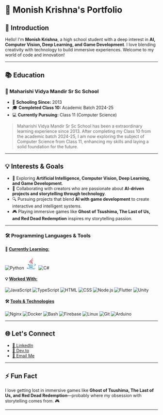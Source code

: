 # 💼 Monish Krishna's Portfolio

## 🌟 Introduction
Hello! I'm **Monish Krishna**, a high school student with a deep interest in **AI, Computer Vision, Deep Learning, and Game Development**. I love blending creativity with technology to build immersive experiences. Welcome to my world of code and innovation!

---

## 📚 Education

### 🏫 Maharishi Vidya Mandir Sr Sc School  
- 📍 **Schooling Since:** 2013  
- 🎓 **Completed Class 10:** Academic Batch 2024-25  
- 💻 **Currently Pursuing:** Class 11 (Computer Science)  

> Maharishi Vidya Mandir Sr Sc School has been a extraordinary learning experience since 2013. After completing my Class 10 from the academic batch 2024-25, I am now exploring the subject of Computer Science from Class 11, enhancing my skills and laying a solid foundation for the future.  

---

## 💡 Interests & Goals

- 🧠 Exploring **Artificial Intelligence, Computer Vision, Deep Learning, and Game Development**.
- 🌌 Collaborating with creators who are passionate about **AI-driven projects and storytelling through technology**.
- 🔍 Pursuing projects that blend **AI with game development** to create interactive and intelligent systems.
- 🎮 Playing immersive games like **Ghost of Tsushima, The Last of Us, and Red Dead Redemption** inspires my storytelling passion.

---
<!--
## 📈 Projects

### 🎮 Game Development Projects
- **[Unity Game Project 1](#)** - AI-based character interaction game.
- **[Unity Game Project 2](#)** - Procedural world generation experiment.

### 🤖 AI & Machine Learning Projects
- **[AI Project 1](#)** - Computer Vision application using Python.
- **[AI Project 2](#)** - Deep Learning model for image recognition.

> Check out my [GitHub Repositories](https://github.com/MonishKrishna2009) for more!

--- 
-->
### 🛠️ Programming Languages & Tools

#### 🌱 <ins>Currently Learning:</ins>
<div align="left">
  <img src="https://cdn.jsdelivr.net/gh/devicons/devicon/icons/python/python-original.svg" height="40" alt="Python"/> 
  <img src="https://raw.githubusercontent.com/devicons/devicon/6910f0503efdd315c8f9b858234310c06e04d9c0/icons/java/java-original.svg" height="40" alt="Java"/>
  <img src="https://cdn.jsdelivr.net/gh/devicons/devicon/icons/csharp/csharp-original.svg" height="40" alt="C#"/>
</div>

#### 💡 <ins>Worked With:</ins>
<div align="left">
  <!-- Languages & Frameworks -->
  <img src="https://cdn.jsdelivr.net/gh/devicons/devicon/icons/javascript/javascript-original.svg" height="40" alt="JavaScript"/>
  <img src="https://cdn.jsdelivr.net/gh/devicons/devicon/icons/typescript/typescript-original.svg" height="40" alt="TypeScript"/>
  <img src="https://cdn.jsdelivr.net/gh/devicons/devicon/icons/html5/html5-original.svg" height="40" alt="HTML"/>
  <img src="https://cdn.jsdelivr.net/gh/devicons/devicon/icons/css3/css3-original.svg" height="40" alt="CSS"/>
  <img src="https://cdn.jsdelivr.net/gh/devicons/devicon/icons/nodejs/nodejs-original.svg" height="40" alt="Node.js"/>
  <img src="https://cdn.jsdelivr.net/gh/devicons/devicon/icons/flutter/flutter-original.svg" height="40" alt="Flutter"/>
  <img src="https://cdn.jsdelivr.net/gh/devicons/devicon/icons/unity/unity-original.svg" height="40" alt="Unity"/>
</div>

#### 🛠️ <ins>Tools & Technologies</ins>
<div align="left">
  <!-- Tools & Technologies -->
  <img src="https://cdn.jsdelivr.net/gh/devicons/devicon/icons/nginx/nginx-original.svg" height="40" alt="Nginx"/>
  <img src="https://cdn.jsdelivr.net/gh/devicons/devicon/icons/docker/docker-original.svg" height="40" alt="Docker"/>
  <img src="https://cdn.jsdelivr.net/gh/devicons/devicon/icons/bash/bash-original.svg" height="40" alt="Bash"/>
  <img src="https://cdn.jsdelivr.net/gh/devicons/devicon/icons/firebase/firebase-plain.svg" height="40" alt="Firebase"/>
  <img src="https://cdn.jsdelivr.net/gh/devicons/devicon/icons/linux/linux-original.svg" height="40" alt="Linux"/>
  <img src="https://cdn.jsdelivr.net/gh/devicons/devicon/icons/git/git-original.svg" height="40" alt="Git"/>
  <img src="https://cdn.jsdelivr.net/gh/devicons/devicon/icons/arduino/arduino-original.svg" height="40" alt="Arduino"/>
</div>

---
## 🌐 Let's Connect

- [💼 LinkedIn](https://www.linkedin.com/in/monishkrishna2009)  
- [📝 Dev.to](https://dev.to/monish_krishna_159)  
- [📧 Email Me](mailto:monishkrishna951@gmail.com)  

---


## ⚡ Fun Fact
I love getting lost in immersive games like **Ghost of Tsushima, The Last of Us, and Red Dead Redemption**—probably where my obsession with storytelling comes from. 🎮  

---

